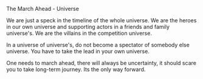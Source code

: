The March Ahead - Universe 

We are just a speck in the timeline of the whole universe.
We are the heroes in our own universe and supporting actors in a friends and family universe's. 
We are the villains in the competition universe. 

In a universe of universe's,  do not become a spectator of somebody else universe. 
You have to take the lead in your own universe.

One needs to march ahead, there will always be uncertainty,  it should scare you to take long-term journey. Its the only way forward.